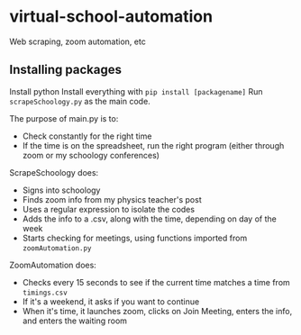 # virtual-school-automation
Web scraping, zoom automation, etc
## Installing packages
Install python
Install everything with ```pip install [packagename]```
Run ```scrapeSchoology.py``` as the main code.

The purpose of main.py is to:
* Check constantly for the right time
* If the time is on the spreadsheet, run the right program (either through zoom or my schoology conferences)

ScrapeSchoology does:
* Signs into schoology
* Finds zoom info from my physics teacher's post
* Uses a regular expression to isolate the codes
* Adds the info to a .csv, along with the time, depending on day of the week
* Starts checking for meetings, using functions imported from ```zoomAutomation.py```

ZoomAutomation does:
* Checks every 15 seconds to see if the current time matches a time from ```timings.csv```
* If it's a weekend, it asks if you want to continue
* When it's time, it launches zoom, clicks on Join Meeting, enters the info, and enters the waiting room
